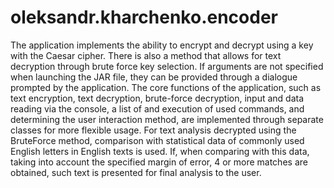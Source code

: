 # oleksandr.kharchenko.encoder
The application implements the ability to encrypt and decrypt using a key with the Caesar cipher.
There is also a method that allows for text decryption through brute force key selection.
If arguments are not specified when launching the JAR file, they can be provided through a dialogue prompted by the application.
The core functions of the application, such as text encryption, text decryption, brute-force decryption, input and data reading via the console,
a list of and execution of used commands, and determining the user interaction method, are implemented through separate classes for more flexible usage.
For text analysis decrypted using the BruteForce method, comparison with statistical data of commonly used English letters in English texts is used.
If, when comparing with this data, taking into account the specified margin of error, 4 or more matches are obtained, such text is presented for final analysis to the user.
